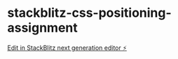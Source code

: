 # stackblitz-css-positioning-assignment

[Edit in StackBlitz next generation editor ⚡️](https://stackblitz.com/~/github.com/yashvx/stackblitz-css-positioning-assignment)